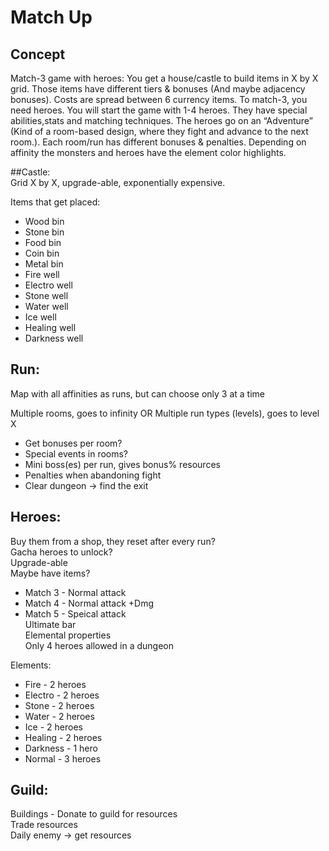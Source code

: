 # Match Up

## Concept

Match-3 game with heroes: You get a house/castle to build items in X by X grid. Those items have different tiers & bonuses (And maybe adjacency bonuses). Costs are spread between 6 currency items. To match-3, you need heroes. You will start the game with 1-4 heroes. They have special abilities,stats and matching techniques. The heroes go on an “Adventure” (Kind of a room-based design, where they fight and advance to the next room.). Each room/run has different bonuses & penalties. Depending on affinity the monsters and heroes have the element color highlights.  
  
##Castle:   
Grid X by X, upgrade-able, exponentially expensive.

Items that get placed:
 - Wood bin  
 - Stone bin  
 - Food bin  
 - Coin bin  
 - Metal bin  
 - Fire well  
 - Electro well  
 - Stone well  
 - Water well  
 - Ice well  
 - Healing well  
 - Darkness well  


## Run:  

Map with all affinities as runs, but can choose only 3 at a time  

Multiple rooms, goes to infinity OR Multiple run types (levels), goes to level X  
 - Get bonuses per room?  
 - Special events in rooms?  
 - Mini boss(es) per run, gives bonus% resources  
 - Penalties when abandoning fight   
 - Clear dungeon -> find the exit  


## Heroes:  

Buy them from a shop, they reset after every run?  
Gacha heroes to unlock?  
Upgrade-able  
Maybe have items?  
 - Match 3 - Normal attack  
 - Match 4 - Normal attack +Dmg  
 - Match 5 - Speical attack  
Ultimate bar  
Elemental properties  
Only 4 heroes allowed in a dungeon   

Elements:  
 - Fire - 2 heroes  
 - Electro - 2 heroes  
 - Stone - 2 heroes  
 - Water - 2 heroes  
 - Ice - 2 heroes  
 - Healing - 2 heroes  
 - Darkness - 1 hero  
 - Normal - 3 heroes  


## Guild:  
Buildings - Donate to guild for resources  
Trade resources  
Daily enemy -> get resources  
